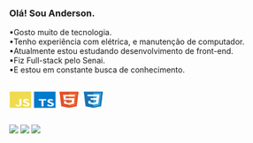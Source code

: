 
### Olá! Sou Anderson.
▪Gosto muito de tecnologia.<br>
▪Tenho experiência com elétrica, e manutenção de computador.<br>
▪Atualmente estou estudando desenvolvimento de front-end.<br>
▪Fiz Full-stack pelo Senai.<br>
▪E estou em constante busca de conhecimento.<br>


<div style="display: inline_block"><br>
  <img align="center" alt="Anderson-Js" height="30" width="40" src="https://raw.githubusercontent.com/devicons/devicon/master/icons/javascript/javascript-plain.svg">
  <img align="center" alt="Anderson-Ts" height="30" width="40" src="https://raw.githubusercontent.com/devicons/devicon/master/icons/typescript/typescript-plain.svg">
  <img align="center" alt="Anderson-HTML" height="30" width="40" src="https://raw.githubusercontent.com/devicons/devicon/master/icons/html5/html5-original.svg">
  <img align="center" alt="Anderson-CSS" height="30" width="40" src="https://raw.githubusercontent.com/devicons/devicon/master/icons/css3/css3-original.svg">
</div>

##

<div> 
  <a href="https://wa.me/qr/X3E5FTTRN7QJA1"><img src="https://img.shields.io/badge/WhatsApp-25D366?style=for-the-badge&logo=whatsapp&logoColor=white"></a>
  <a href= "mailto:andersonfox04@gmail.com"><img src="https://img.shields.io/badge/-Gmail-%23333?style=for-the-badge&logo=gmail&logoColor=white" target="_blank"></a>
  <a href="https://www.linkedin.com/in/andersonp04" target="_blank"><img src="https://img.shields.io/badge/-LinkedIn-%230077B5?style=for-the-badge&logo=linkedin&logoColor=white" target="_blank"></a> 
</div>
